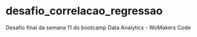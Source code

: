 # desafio_correlacao_regressao
Desafio final da semana 11 do bootcamp Data Analytics - WoMakers Code
